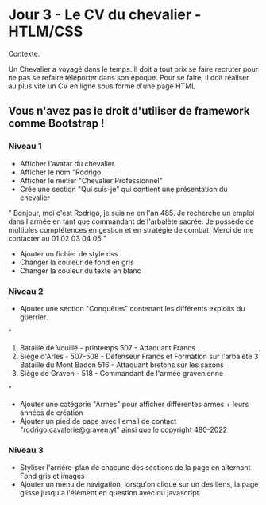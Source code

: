 # Jour 3 - Le CV du chevalier - HTLM/CSS

Contexte. 

Un Chevalier a voyagé dans le temps.
Il doit a tout prix se faire recruter pour ne pas se refaire téléporter dans son époque.
Pour se faire, il doit réaliser au plus vite un CV en ligne sous forme d'une page HTML

## Vous n'avez pas le droit d'utiliser de framework comme Bootstrap !

### Niveau 1

- Afficher l'avatar du chevalier.
- Afficher le nom "Rodrigo.
- Afficher le métier "Chevalier Professionnel"
- Crée une section "Qui suis-je" qui contient une présentation du chevalier

" 
    Bonjour, moi c'est Rodrigo, je suis né en l'an 485.
    Je recherche un emploi dans l'armée en tant que commandant de l'arbalète sacrée.
    Je possède de multiples comptétences en gestion et en stratégie de combat.
    Merci de me contacter au 01 02 03 04 05
"

- Ajouter un fichier de style css
- Changer la couleur de fond en gris
- Changer la couleur du texte en blanc

### Niveau 2
- Ajouter une section "Conquêtes" contenant les différents exploits du guerrier.

"
1. Bataille de Vouillé - printemps 507 - Attaquant Francs
2. Siège d'Arles - 507-508 - Défenseur Francs et Formation sur l'arbalète
3  Bataille du Mont Badon 516 - Attaquant bretons sur les saxons
4. Siège de Graven - 518 - Commandant de l'armée gravenienne

"

- Ajouter une catégorie "Armes" pour afficher différentes armes + leurs années de création
- Ajouter un pied de page avec l'email de contact "rodrigo.cavalerie@graven.yt" ainsi que le copyright 480-2022

### Niveau 3 

- Styliser l'arriére-plan de chacune des sections de la page en alternant Fond gris et images
- Ajouter un menu de navigation, lorsqu'on clique sur un des liens, la page glisse jusqu'a l'élément en question avec du javascript.